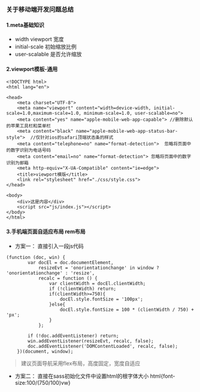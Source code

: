### 关于移动端开发问题总结

#### 1.meta基础知识
- width viewport 宽度
- initial-scale 初始缩放比例
- user-scalable 是否允许缩放

#### 2.viewport模板-通用
```
<!DOCTYPE html>
<html lang="en">

<head>
    <meta charset="UTF-8">
    <meta name="viewport" content="width=device-width, initial-scale=1.0,maximum-scale=1.0, minimum-scale=1.0, user-scalable=no">
    <meta content="yes" name="apple-mobile-web-app-capable"> //删除默认的苹果工具栏和菜单栏
    <meta content="black" name="apple-mobile-web-app-status-bar-style">  //仅针对ios的safari顶端状态条的样式
    <meta content="telephone=no" name="format-detection">  忽略将页面中的数字识别为电话号码
    <meta content="email=no" name="format-detection"> 忽略将页面中的数字识别为邮箱
    <meta http-equiv="X-UA-Compatible" content="ie=edge">
    <title>viewport模版</title>
    <link rel="stylesheet" href="./css/style.css">
</head>

<body>
    <div>这是内容</div>
    <script src="js/index.js"></script>
</body>
</html>
```

#### 3.手机端页面自适应布局 rem布局
- 方案一： 直接引入一段js代码
```
(function (doc, win) {
        var docEl = doc.documentElement,
            resizeEvt = 'onorientationchange' in window ? 'onorientationchange' : 'resize',
            recalc = function () {
                var clientWidth = docEl.clientWidth;
                if (!clientWidth) return;
                if(clientWidth>=750){
                    docEl.style.fontSize = '100px';
                }else{
                    docEl.style.fontSize = 100 * (clientWidth / 750) + 'px';
                }
            };

        if (!doc.addEventListener) return;
        win.addEventListener(resizeEvt, recalc, false);
        doc.addEventListener('DOMContentLoaded', recalc, false);
    })(document, window);
```
> 建议页面导航采用flex布局，高度固定，宽度自适应
- 方案二： 直接在sass初始化文件中设置html的根字体大小 html{font-size:100/(750/100)vw}

